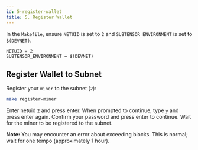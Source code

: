 ```yaml
---
id: 5-register-wallet
title: 5. Register Wallet
---
```


In the `Makefile`, ensure `NETUID` is set to `2` and `SUBTENSOR_ENVIRONMENT` is set to `$(DEVNET)`.

```
NETUID = 2
SUBTENSOR_ENVIRONMENT = $(DEVNET)
```

## Register Wallet to Subnet

Register your `miner` to the subnet (`2`):

```bash
make register-miner
```

Enter netuid `2` and press enter. When prompted to continue, type `y` and press enter again. Confirm your password and press enter to continue. Wait for the miner to be registered to the subnet.

**Note:** You may encounter an error about exceeding blocks. This is normal; wait for one tempo (approximately 1 hour).
